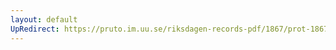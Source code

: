 ```yaml
---
layout: default
UpRedirect: https://pruto.im.uu.se/riksdagen-records-pdf/1867/prot-1867--fk--509/prot-1867--fk--509_006.pdf
---
```

